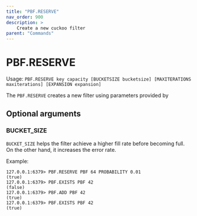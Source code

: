 ```yaml
---
title: "PBF.RESERVE"
nav_order: 900
description: >
    Create a new cuckoo filter
parent: "Commands"
---
```


# PBF.RESERVE

Usage: `PBF.RESERVE key capacity [BUCKETSIZE bucketsize] [MAXITERATIONS maxiterations] [EXPANSION expansion]`

The `PBF.RESERVE` creates a new filter using parameters provided by 

## Optional arguments

### BUCKET_SIZE

`BUCKET_SIZE` helps the filter achieve a higher fill rate before becoming full. On the other hand, it increases the error rate.

Example:
```
127.0.0.1:6379> PBF.RESERVE PBF 64 PROBABILITY 0.01
(true)
127.0.0.1:6379> PBF.EXISTS PBF 42
(false)
127.0.0.1:6379> PBF.ADD PBF 42
(true)
127.0.0.1:6379> PBF.EXISTS PBF 42
(true)
```